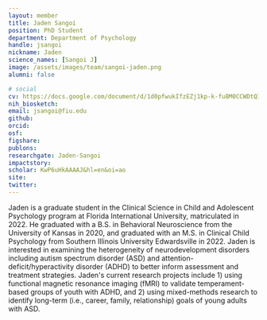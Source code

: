 ```yaml
---
layout: member
title: Jaden Sangoi
position: PhD Student
department: Department of Psychology
handle: jsangoi
nickname: Jaden
science_names: [Sangoi J]
image: /assets/images/team/sangoi-jaden.png
alumni: false

# social
cv: https://docs.google.com/document/d/1d0pfwukIfzEZj1kp-k-fu8M0CCWDtQIXR5L6UaHJzUU/edit?usp=sharing
nih_biosketch:
email: jsangoi@fiu.edu
github:
orcid:
osf:
figshare:
publons:
researchgate: Jaden-Sangoi
impactstory:
scholar: KwP6uHkAAAAJ&hl=en&oi=ao
site:
twitter:
---
```


Jaden is a graduate student in the Clinical Science in Child and Adolescent Psychology program at Florida International University, matriculated in 2022. He graduated with a B.S. in Behavioral Neuroscience from the University of Kansas in 2020, and graduated with an M.S. in Clinical Child Psychology from Southern Illinois University Edwardsville in 2022. Jaden is interested in examining the heterogeneity of neurodevelopment disorders including autism spectrum disorder (ASD) and attention-deficit/hyperactivity disorder (ADHD) to better inform assessment and treatment strategies. Jaden's current research projects include 1) using functional magnetic resonance imaging (fMRI) to validate temperament-based groups of youth with ADHD, and 2) using mixed-methods research to identify long-term (i.e., career, family, relationship) goals of young adults with ASD.
